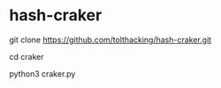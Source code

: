 # hash-craker




git clone https://github.com/tolthacking/hash-craker.git


cd craker

python3 craker.py
